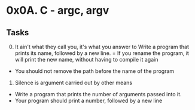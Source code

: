 # 0x0A. C - argc, argv
## Tasks
0. It ain't what they call you, it's what you answer to
Write a program that prints its name, followed by a new line.
= If you rename the program, it will print the new name, without having to compile it again
- You should not remove the path before the name of the program
1. Silence is argument carried out by other means
- Write a program that prints the number of arguments passed into it.
- Your program should print a number, followed by a new line
